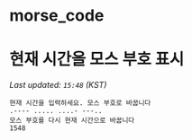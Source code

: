 # morse_code
# 현재 시간을 모스 부호 표시
<!-- MORSE_TIME_START -->
_Last updated: `15:48` (KST)_

```
현재 시간을 입력하세요. 모스 부호로 바꿉니다
.---- ..... ....- ---..
모스 부호를 다시 현재 시간으로 바꿉니다
1548
```
<!-- MORSE_TIME_END -->
